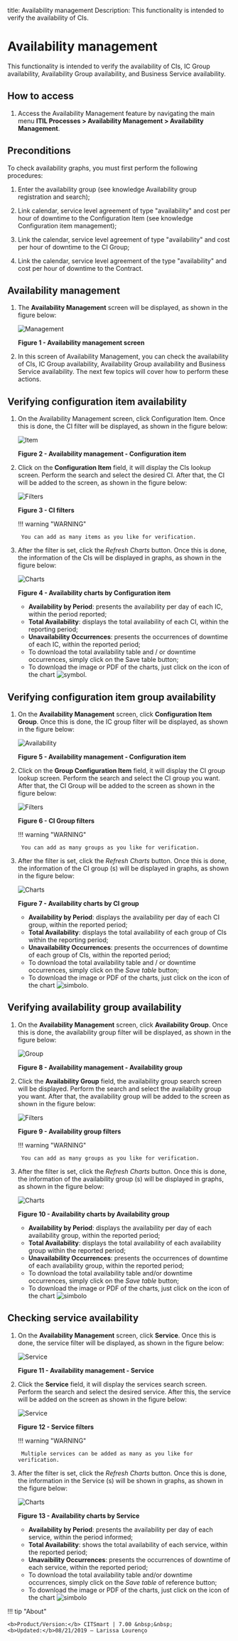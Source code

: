 title: Availability management
Description: This functionality is intended to verify the availability of CIs.
# Availability management

This functionality is intended to verify the availability of CIs, IC Group availability, Availability Group availability, and 
Business Service availability.

How to access
--------------

1. Access the Availability Management feature by navigating the main menu 
**ITIL Processes > Availability Management > Availability Management**.

Preconditions
---------------

To check availability graphs, you must first perform the following procedures:

1. Enter the availability group (see knowledge Availability group registration and search);

2. Link calendar, service level agreement of type "availability" and cost per hour of downtime to the Configuration Item (see knowledge Configuration item management);

3. Link the calendar, service level agreement of type "availability" and cost per hour of downtime to the CI Group;

4. Link the calendar, service level agreement of the type "availability" and cost per hour of downtime to the Contract.

Availability management
----------------------------

1. The **Availability Management** screen will be displayed, as shown in the figure below:


    ![Management](images/management.img1.jpg)

    **Figure 1 - Availability management screen**

2. In this screen of Availability Management, you can check the availability of CIs, IC Group availability, Availability Group 
availability and Business Service availability. The next few topics will cover how to perform these actions.

Verifying configuration item availability
-------------------------------------------------------

1. On the Availability Management screen, click Configuration Item. Once this is done, the CI filter will be displayed, as shown in the figure below:

    ![Item](images/management.img2.jpg)

    **Figure 2 - Availability management - Configuration item**

2. Click on the **Configuration Item** field, it will display the CIs lookup screen. Perform the search and select the desired 
CI. After that, the CI will be added to the screen, as shown in the figure below:


    ![Filters](images/management.img3.jpg)

    **Figure 3 - CI filters**

    !!! warning "WARNING"
    
        You can add as many items as you like for verification.
        
3. After the filter is set, click the *Refresh Charts* button. Once this is done, the information of the CIs will be displayed 
in graphs, as shown in the figure below:


    ![Charts](images/management.img4.jpg)

    **Figure 4 - Availability charts by Configuration item**

    - **Availability by Period**: presents the availability per day of each IC, within the period reported;
    - **Total Availability**: displays the total availability of each CI, within the reporting period;
    - **Unavailability Occurrences**: presents the occurrences of downtime of each IC, within the reported period;
    - To download the total availability table and / or downtime occurrences, simply click on the Save table button;
    - To download the image or PDF of the charts, just click on the icon of the chart ![symbol](images/simb-menu.jpg).
    
Verifying configuration item group availability
----------------------------------------------------------------

1. On the **Availability Management** screen, click **Configuration Item Group**. Once this is done, the IC group filter will 
be displayed, as shown in the figure below:

    ![Availability](images/management.img5.jpg)

    **Figure 5 - Availability management - Configuration item**

2. Click on the **Group Configuration Item** field, it will display the CI group lookup screen. Perform the search and select 
the CI group you want. After that, the CI Group will be added to the screen as shown in the figure below:

    ![Filters](images/management.img6.jpg)

    **Figure 6 - CI Group filters**

    !!! warning "WARNING"
    
        You can add as many groups as you like for verification.
        
3. After the filter is set, click the *Refresh Charts* button. Once this is done, the information of the CI group (s) will be 
displayed in graphs, as shown in the figure below:

    ![Charts](images/management.img7.jpg)

    **Figure 7 - Availability charts by CI group**

    - **Availability by Period**: displays the availability per day of each CI group, within the reported period;
    - **Total Availability**: displays the total availability of each group of CIs within the reporting period;
    - **Unavailability Occurrences**: presents the occurrences of downtime of each group of CIs, within the reported period;
    - To download the total availability table and / or downtime occurrences, simply click on the *Save table* button;
    - To download the image or PDF of the charts, just click on the icon of the chart ![simbolo](images/simb-menu.jpg).

Verifying availability group availability
--------------------------------------------

1. On the **Availability Management** screen, click **Availability Group**. Once this is done, the availability group filter 
will be displayed, as shown in the figure below:

    ![Group](images/management.img8.jpg)

    **Figure 8 - Availability management - Availability group**

2. Click the **Availability Group** field, the availability group search screen will be displayed. Perform the search and 
select the availability group you want. After that, the availability group will be added to the screen as shown in the figure 
below:

    ![Filters](images/management.img9.jpg)

    **Figure 9 - Availability group filters**

    !!! warning "WARNING"
    
        You can add as many groups as you like for verification.
       
3. After the filter is set, click the *Refresh Charts* button. Once this is done, the information of the availability group 
(s) will be displayed in graphs, as shown in the figure below:

    ![Charts](images/management.img10.jpg)

    **Figure 10 - Availability charts by Availability group**

    - **Availability by Period**: displays the availability per day of each availability group, within the reported period;
    - **Total Availability**: displays the total availability of each availability group within the reported period;
    - **Unavailability Occurrences**: presents the occurrences of downtime of each availability group, within the reported 
    period;
    - To download the total availability table and/or downtime occurrences, simply click on the *Save table* button;
    - To download the image or PDF of the charts, just click on the icon of the chart ![simbolo](images/simb-menu.jpg)

Checking service availability
-------------------------------------------

1. On the **Availability Management** screen, click **Service**. Once this is done, the service filter will be displayed, as shown in the figure below:

    ![Service](images/management.img11.jpg)

    **Figure 11 - Availability management - Service**

2. Click the **Service** field, it will display the services search screen. Perform the search and select the desired service. 
After this, the service will be added on the screen as shown in the figure below:

    ![Service](images/management.img12.jpg)
    
    **Figure 12 - Service filters**

    !!! warning "WARNING"
    
        Multiple services can be added as many as you like for verification.
       
3. After the filter is set, click the *Refresh Charts* button. Once this is done, the information in the Service (s) will be 
shown in graphs, as shown in the figure below:

    ![Charts](images/management.img13.jpg)

    **Figure 13 - Availability charts by Service**

    - **Availability by Period**: presents the availability per day of each service, within the period informed;
    - **Total Availability**: shows the total availability of each service, within the reported period;
    - **Unavaibility Occurrences**: presents the occurrences of downtime of each service, within the reported period;
    - To download the total availability table and/or downtime occurrences, simply click on the *Save table* of reference 
    button;
    - To download the image or PDF of the charts, just click on the icon of the chart ![simbolo](images/simb-menu.jpg)

!!! tip "About"

    <b>Product/Version:</b> CITSmart | 7.00 &nbsp;&nbsp;
    <b>Updated:</b>08/21/2019 – Larissa Lourenço
